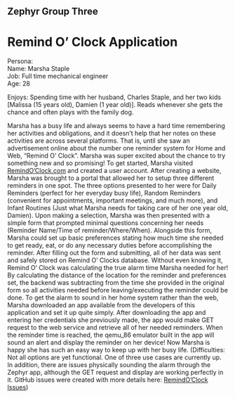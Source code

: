 ## Zephyr Group Three
# Remind O’ Clock Application  
  
Persona:  
Name: Marsha Staple  
Job: Full time mechanical engineer  
Age: 28  
  
Enjoys: Spending time with her husband, Charles Staple, and her two kids [Malissa (15 years old), Damien (1 year old)]. Reads whenever she gets the chance and often plays with the family dog.  

Marsha has a busy life and always seems to have a hard time remembering her activities and obligations, and it doesn’t help that her notes on these activities are across several platforms. That is, until she saw an advertisement online about the number one reminder system for Home and Web, “Remind O’ Clock”.
Marsha was super excited about the chance to try something new and so promising! To get started, Marsha visited [RemindO’Clock.com](http://ec2-34-201-220-43.compute-1.amazonaws.com/remindOclock/) and created a user account. After creating a website, Marsha was brought to a portal that allowed her to setup three different reminders in one spot. The three options presented to her were for Daily Reminders (perfect for her everyday busy life), Random Reminders (convenient for appointments, important meetings, and much more), and Infant Routines (Just what Marsha needs for taking care of her one year old, Damien). Upon making a selection, Marsha was then presented with a simple form that prompted minimal questions concerning her needs (Reminder Name/Time of reminder/Where/When). Alongside this form, Marsha could set up basic preferences stating how much time she needed to get ready, eat, or do any necessary duties before accomplishing the reminder. After filling out the form and submitting, all of her data was sent and safely stored on Remind O’ Clocks database. Without even knowing it, Remind O’ Clock was calculating the true alarm time Marsha needed for her! By calculating the distance of the location for the reminder and preferences set, the backend was subtracting from the time she provided in the original form so all activities needed before leaving/executing the reminder could be done. To get the alarm to sound in her home system rather than the web, Marsha downloaded an app available from the developers of this application and set it up quite simply. After downloading the app and entering her credentials she previously made, the app would make GET request to the web service and retrieve all of her needed reminders. When the reminder time is reached, the qemu_86 emulator built in the app will sound an alert and display the reminder on her device! Now Marsha is happy she has such an easy way to keep up with her busy life.
(Difficulties: Not all options are yet functional. One of three use cases are currently up. In addition, there are issues physically sounding the alarm through the Zephyr app, although the GET request and display are working perfectly in it. GitHub issues were created with more details here: [RemindO’Clock Issues](https://github.com/segFaultCity/ZephyrGroup3/issues))

